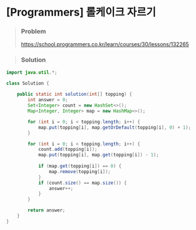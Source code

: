 # [Programmers] 롤케이크 자르기



> ### Problem
>
> https://school.programmers.co.kr/learn/courses/30/lessons/132265
>



> ### Solution

```java
import java.util.*;

class Solution {
    
    public static int solution(int[] topping) {
		int answer = 0;
		Set<Integer> count = new HashSet<>();
		Map<Integer, Integer> map = new HashMap<>();

		for (int i = 0; i < topping.length; i++) {
			map.put(topping[i], map.getOrDefault(topping[i], 0) + 1);
		}

		for (int i = 0; i < topping.length; i++) {
			count.add(topping[i]);
			map.put(topping[i], map.get(topping[i]) - 1);
			
			if (map.get(topping[i]) == 0) {
				map.remove(topping[i]);
			}
			if (count.size() == map.size()) {
				answer++;
			}
		}

		return answer;
	}
}
```

